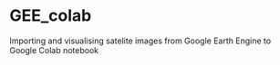 # GEE_colab
Importing and visualising satelite images from Google Earth Engine to Google Colab notebook 

